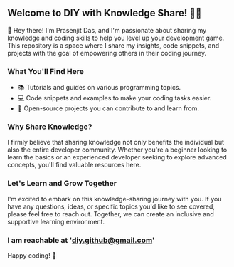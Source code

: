 ## Welcome to DIY with Knowledge Share! 👨‍💻

👋 Hey there! I'm Prasenjit Das, and I'm passionate about sharing my knowledge and coding skills to help you level up your development game. This repository is a space where I share my insights, code snippets, and projects with the goal of empowering others in their coding journey.

### What You'll Find Here

- 📚 Tutorials and guides on various programming topics.
- 💻 Code snippets and examples to make your coding tasks easier.
- 🚀 Open-source projects you can contribute to and learn from.

### Why Share Knowledge?

I firmly believe that sharing knowledge not only benefits the individual but also the entire developer community. Whether you're a beginner looking to learn the basics or an experienced developer seeking to explore advanced concepts, you'll find valuable resources here.

### Let's Learn and Grow Together

I'm excited to embark on this knowledge-sharing journey with you. If you have any questions, ideas, or specific topics you'd like to see covered, please feel free to reach out. Together, we can create an inclusive and supportive learning environment.

### I am reachable at 'diy.github@gmail.com'

Happy coding! 🚀

